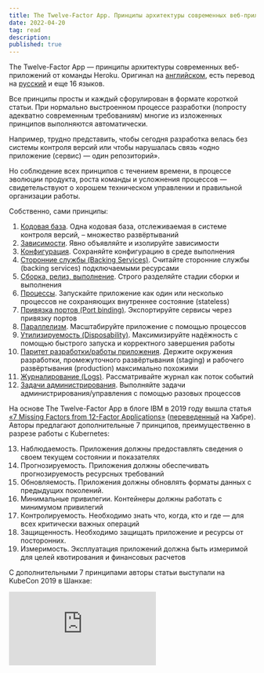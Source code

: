 ```yaml
---
title: The Twelve-Factor App. Принципы архитектуры современных веб-приложений
date: 2022-04-20
tag: read
description:
published: true
---
```


The Twelve-Factor App — принципы архитектуры современных веб-приложений от команды Heroku. Оригинал на [английском](https://12factor.net), есть перевод на [русский](https://12factor.net/ru/) и еще 16 языков.

Все принципы просты и каждый сфорулирован в формате короткой статьи. При нормально выстроенном процессе разработки (попросту адекватно современным требованиям) многие из изложенных принципов выполняются автоматически.

Например, трудно представить, чтобы сегодня разработка велась без системы контроля версий или чтобы нарушалась связь «одно приложение (сервис) — один репозиторий».

Но соблюдение всех принципов с течением времени, в процессе эволюции продукта, роста команды и усложнения процессов — свидетельствуют о хорошем техническом управлении и правильной организации работы.

Собственно, сами принципы:

1. [Кодовая база](https://12factor.net/ru/codebase). Одна кодовая база, отслеживаемая в системе контроля версий, – множество развёртываний
1. [Зависимости](https://12factor.net/ru/dependencies). Явно объявляйте и изолируйте зависимости
1. [Конфигурация](Конфигурация). Сохраняйте конфигурацию в среде выполнения
1. [Сторонние службы (Backing Services)](https://12factor.net/ru/backing-services). Считайте сторонние службы (backing services) подключаемыми ресурсами
1. [Сборка, релиз, выполнение](https://12factor.net/ru/build-release-run). Строго разделяйте стадии сборки и выполнения
1. [Процессы](https://12factor.net/ru/processes). Запускайте приложение как один или несколько процессов не сохраняющих внутреннее состояние (stateless)
1. [Привязка портов (Port binding)](https://12factor.net/ru/port-binding). Экспортируйте сервисы через привязку портов
1. [Параллелизм](https://12factor.net/ru/concurrency). Масштабируйте приложение с помощью процессов
1. [Утилизируемость (Disposability)](https://12factor.net/ru/disposability). Максимизируйте надёжность с помощью быстрого запуска и корректного завершения работы
1. [Паритет разработки/работы приложения](https://12factor.net/ru/dev-prod-parity). Держите окружения разработки, промежуточного развёртывания (staging) и рабочего развёртывания (production) максимально похожими
1. [Журналирование (Logs)](https://12factor.net/ru/logs). Рассматривайте журнал как поток событий
1. [Задачи администрирования](https://12factor.net/ru/admin-processes). Выполняйте задачи администрирования/управления с помощью разовых процессов

На основе The Twelve-Factor App в блоге IBM в 2019 году вышла статья [«7 Missing Factors from 12-Factor Applications»](https://www.ibm.com/cloud/blog/7-missing-factors-from-12-factor-applications) ([переведенный](https://habr.com/ru/company/flant/blog/460363/) на Хабре). Авторы предлагают дополнительные 7 принципов, преимущественно в разрезе работы с Kubernetes:

13. Наблюдаемость. Приложения должны предоставлять сведения о своем текущем состоянии и показателях
14. Прогнозируемость. Приложения должны обеспечивать прогнозируемость ресурсных требований
15. Обновляемость. Приложения должны обновлять форматы данных с предыдущих поколений.
16. Минимальные привилегии. Контейнеры должны работать с минимумом привилегий
17. Контролируемость. Необходимо знать что, когда, кто и где — для всех критически важных операций
18. Защищенность. Необходимо защищать приложение и ресурсы от посторонних.
19. Измеримость. Эксплуатация приложений должна быть измеримой для целей квотирования и финансовых расчетов

С дополнительными 7 принципами авторы статьи выступали на KubeCon 2019 в Шанхае:

<div class="youtube"><iframe src="https://www.youtube.com/embed/C8GYkEyT8z0" frameborder="0" allowfullscreen></iframe></div>
